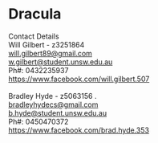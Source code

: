 # Dracula

Contact Details<br>
Will Gilbert - z3251864<br>
will.gilbert89@gmail.com<br>
w.gilbert@student.unsw.edu.au<br>
Ph#: 0432235937<br>
https://www.facebook.com/will.gilbert.507<br>
<br>
Bradley Hyde - z5063156 .<br>
bradleyhydecs@gmail.com<br>
b.hyde@student.unsw.edu.au<br>
Ph#: 0450470372<br>
https://www.facebook.com/brad.hyde.353<br>


